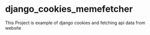 # django_cookies_memefetcher
This Project is example of django cookies and fetching api data from website
